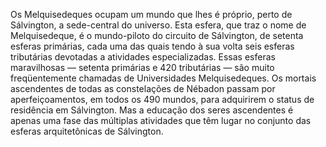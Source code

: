 ﻿Os Melquisedeques ocupam um mundo que lhes é próprio, perto de Sálvington, a sede-central do universo. Esta esfera, que traz o nome de Melquisedeque, é o mundo-piloto do circuito de Sálvington, de setenta esferas primárias, cada uma das quais tendo à sua volta seis esferas tributárias devotadas a atividades especializadas. Essas esferas maravilhosas — setenta primárias e 420 tributárias — são muito freqüentemente chamadas de Universidades Melquisedeques. Os mortais ascendentes de todas as constelações de Nébadon passam por aperfeiçoamentos, em todos os 490 mundos, para adquirirem o status de residência em Sálvington. Mas a educação dos seres ascendentes é apenas uma fase das múltiplas atividades que têm lugar no conjunto das esferas arquitetônicas de Sálvington.